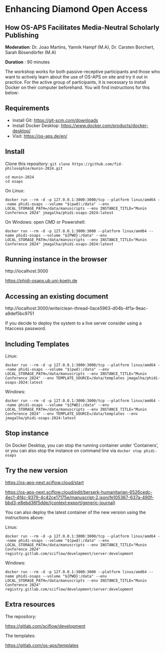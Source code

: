 # Enhancing Diamond Open Access
## How OS-APS Facilitates Media-Neutral Scholarly Publishing

**Moderation**: Dr. Joao Martins, Yannik Hampf (M.A),  Dr. Carsten Borchert, Sarah Bösendörfer (M.A)

**Duration** : 90 minutes

The workshop works for both passive-receptive participants and those who want to actively learn about the use of OS-APS on site and try it out in practice. For the active group of participants, it is necessary to install Docker on their computer beforehand. You will find instructions for this below:

## Requirements

* Install Git: https://git-scm.com/downloads
* Install Docker Desktop: https://www.docker.com/products/docker-desktop/
* Visit: https://os-aps.de/en/

## Install

Clone this repository: `git clone https://github.com/fid-philosophie/munin-2024.git`

```
cd munin-2024
cd osaps
```

On Linux:

```
docker run --rm -d -p 127.0.0.1:3000:3000/tcp --platform linux/amd64 --name phidi-osaps --volume "$(pwd):/data" --env LOCAL_STORAGE_PATH=/data/manuscripts --env INSTANCE_TITLE="Munin Conference 2024" jmagalha/phidi-osaps-2024:latest
```

On Windows: open CMD or Powershell:
```
docker run --rm -d -p 127.0.0.1:3000:3000 --platform linux/amd64 --name phidi-osaps --volume "${PWD}:/data" --env LOCAL_STORAGE_PATH=/data/manuscripts --env INSTANCE_TITLE="Munin Conference 2024" jmagalha/phidi-osaps-2024:latest
```
## Running instance in the browser

http://localhost:3000


https://phidi-osaps.ub.uni-koeln.de

## Accessing an existing document

http://localhost:3000/write/clean-thread-0ace5963-d04b-4f1a-9eac-a9def5bc9751

If you decide to deploy the system to a live server consider using a htaccess password.

## Including Templates

Linux:
```
docker run --rm -d -p 127.0.0.1:3000:3000/tcp --platform linux/amd64 --name phidi-osaps --volume "$(pwd):/data" --env LOCAL_STORAGE_PATH=/data/manuscripts --env INSTANCE_TITLE="Munin Conference 2024" --env TEMPLATE_SOURCE=/data/templates jmagalha/phidi-osaps-2024:latest
```

Windows:
```
docker run --rm -d -p 127.0.0.1:3000:3000/tcp --platform linux/amd64 --name phidi-osaps --volume "${PWD}:/data" --env LOCAL_STORAGE_PATH=/data/manuscripts --env INSTANCE_TITLE="Munin Conference 2024" --env TEMPLATE_SOURCE=/data/templates --env jmagalha/phidi-osaps-2024:latest
```

## Stop instance

On Docker Desktop, you can stop the running container under ‘Containers’, or you can also stop the instance on command line via `docker stop phidi-osaps`

## Try the new version

https://os-aps-next.sciflow.cloud/start

https://os-aps-next.sciflow.cloud/edit/berserk-humanitarian-6526cedc-4ec1-4f4c-9379-4c42ce17175e/manuscript-2.json/fe105367-637a-490f-bbd3-e8ebd36f5dde/(context:export/generic-journal)

You can also deploy the latest container of the new version using the instructions above:

Linux:
```
docker run --rm -d -p 127.0.0.1:3000:3000/tcp --platform linux/amd64 --name phidi-osaps --volume "$(pwd):/data" --env LOCAL_STORAGE_PATH=/data/manuscripts --env INSTANCE_TITLE="Munin Conference 2024" registry.gitlab.com/sciflow/development/server:development
```

Windows:
```
docker run --rm -d -p 127.0.0.1:3000:3000 --platform linux/amd64 --name phidi-osaps --volume "${PWD}:/data" --env LOCAL_STORAGE_PATH=/data/manuscripts --env INSTANCE_TITLE="Munin Conference 2024" registry.gitlab.com/sciflow/development/server:development
```

## Extra resources

The repository:

https://gitlab.com/sciflow/development

The templates:

https://gitlab.com/os-aps/templates
